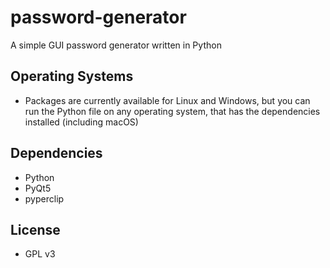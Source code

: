 # password-generator
A simple GUI password generator written in Python

## Operating Systems

- Packages are currently available for Linux and Windows, but you can run the Python file on any operating system, that has the dependencies installed (including macOS)

## Dependencies

- Python
- PyQt5
- pyperclip

## License

- GPL v3
